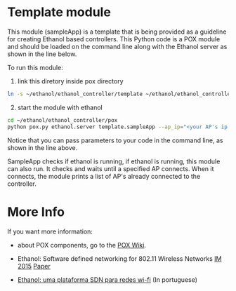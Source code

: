 # Template module #


This module (sampleApp) is a template that is being provided as a guideline for creating Ethanol based controllers.
This Python code is a POX module and should be loaded on the command line along with the Ethanol server as shown in the line below.

To run this module:
1) link this diretory inside pox directory
```bash
ln -s ~/ethanol/ethanol_controller/template ~/ethanol/ethanol_controller/pox/pox/template
```

2) start the module with ethanol
```bash
cd ~/ethanol/ethanol_controller/pox
python pox.py ethanol.server template.sampleApp --ap_ip="<your AP's ip address here>"
```

Notice that you can pass parameters to your code in the command line, as shown in the line above.

SampleApp checks if ethanol is running,
if ethanol is running, this module can also run.
It checks and waits until a specified AP connects.
When it connects, the module prints a list of AP's already connected to the controller.


# More Info #

If you want more information:

* about POX components, go to the [POX Wiki](https://openflow.stanford.edu/display/ONL/POX+Wiki).

* Ethanol: Software defined networking for 802.11 Wireless Networks [IM 2015](http://im2015.ieee-im.org/content/technical-sessions-0) [Paper](http://ieeexplore.ieee.org/document/7140315/)

* [Ethanol: uma plataforma SDN para redes wi-fi](http://www.bibliotecadigital.ufmg.br/dspace/handle/1843/ESBF-9ZPNXT)
 (In portuguese)